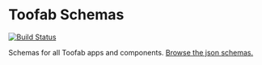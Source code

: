 Toofab Schemas
========

[![Build Status](https://api.travis-ci.org/wb-apps/toofab-schemas.svg)](https://travis-ci.org/wb-apps/toofab-schemas)

Schemas for all Toofab apps and components.  [Browse the json schemas.](https://schemas.toofab.com/)
